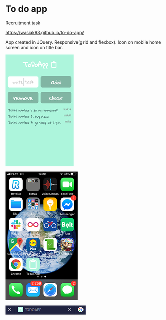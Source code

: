 # To do app

Recruitment task 

https://wasiak93.github.io/to-do-app/

App created in JQuery. Responsive(grid and flexbox). Icon on mobile home screen and icon on title bar.

![img/screen 2.png](img/screen2.png)

![img/screen1.png](img/screen1.png)

![img/screen3.PNG](img/screen3.PNG)




